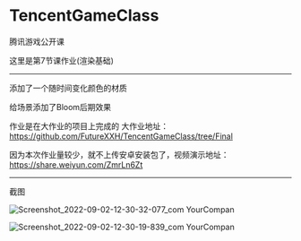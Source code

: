 # TencentGameClass
腾讯游戏公开课



这里是第7节课作业(渲染基础)

------
添加了一个随时间变化颜色的材质

给场景添加了Bloom后期效果

作业是在大作业的项目上完成的 大作业地址：https://github.com/FutureXXH/TencentGameClass/tree/Final 

因为本次作业量较少，就不上传安卓安装包了，视频演示地址：https://share.weiyun.com/ZmrLn6Zt

-------

截图


![Screenshot_2022-09-02-12-30-32-077_com YourCompan](https://user-images.githubusercontent.com/60800578/188059657-4a8839f8-571a-4327-8fcc-c5b45e3de118.jpg)


![Screenshot_2022-09-02-12-30-19-839_com YourCompan](https://user-images.githubusercontent.com/60800578/188059663-2592ce82-c55d-4452-801d-4acd0aa255da.jpg)
